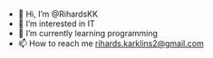- 👋 Hi, I’m @RihardsKK
- 👀 I’m interested in IT 
- 🌱 I’m currently learning programming
- 📫 How to reach me rihards.karklins2@gmail.com

<!---
RihardsKK/RihardsKK is a ✨ special ✨ repository because its `README.md` (this file) appears on your GitHub profile.
You can click the Preview link to take a look at your changes.
--->
